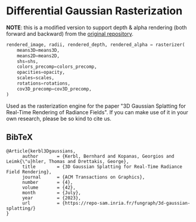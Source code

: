 # Differential Gaussian Rasterization

**NOTE**: this is a modified version to support depth & alpha rendering (both forward and backward) from the [original repository](https://github.com/graphdeco-inria/diff-gaussian-rasterization). 

```python
rendered_image, radii, rendered_depth, rendered_alpha = rasterizer(
    means3D=means3D,
    means2D=means2D,
    shs=shs,
    colors_precomp=colors_precomp,
    opacities=opacity,
    scales=scales,
    rotations=rotations,
    cov3D_precomp=cov3D_precomp,
)
```


Used as the rasterization engine for the paper "3D Gaussian Splatting for Real-Time Rendering of Radiance Fields". If you can make use of it in your own research, please be so kind to cite us.

<section class="section" id="BibTeX">
  <div class="container is-max-desktop content">
    <h2 class="title">BibTeX</h2>
    <pre><code>@Article{kerbl3Dgaussians,
      author       = {Kerbl, Bernhard and Kopanas, Georgios and Leimk{\"u}hler, Thomas and Drettakis, George},
      title        = {3D Gaussian Splatting for Real-Time Radiance Field Rendering},
      journal      = {ACM Transactions on Graphics},
      number       = {4},
      volume       = {42},
      month        = {July},
      year         = {2023},
      url          = {https://repo-sam.inria.fr/fungraph/3d-gaussian-splatting/}
}</code></pre>
  </div>
</section>
